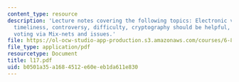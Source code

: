```yaml
---
content_type: resource
description: 'Lecture notes covering the following topics: Electronic voting: Why?,
  timeliness, controversy, difficulty, cryptography should be helpful, requirements,
  voting via Mix-nets and issues.'
file: https://ol-ocw-studio-app-production.s3.amazonaws.com/courses/6-897-selected-topics-in-cryptography-spring-2004/b0501a35a1684512e60eeb1da611e830_l17.pdf
file_type: application/pdf
resourcetype: Document
title: l17.pdf
uid: b0501a35-a168-4512-e60e-eb1da611e830
---
```

